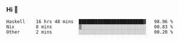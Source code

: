 ### Hi 👋

<!--START_SECTION:waka-->

```text
Haskell    16 hrs 48 mins  ████████████████████████▓   98.96 %
Nix        8 mins          ▒░░░░░░░░░░░░░░░░░░░░░░░░   00.83 %
Other      2 mins          ░░░░░░░░░░░░░░░░░░░░░░░░░   00.20 %
```

<!--END_SECTION:waka-->
